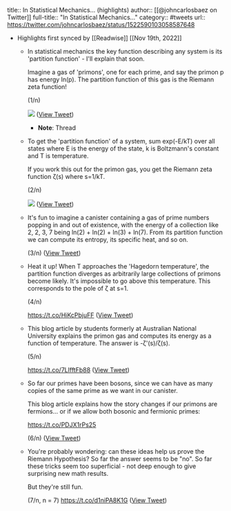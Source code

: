 title:: In Statistical Mechanics... (highlights)
author:: [[@johncarlosbaez on Twitter]]
full-title:: "In Statistical Mechanics..."
category:: #tweets
url:: https://twitter.com/johncarlosbaez/status/1522590103058587648

- Highlights first synced by [[Readwise]] [[Nov 19th, 2022]]
	- In statistical mechanics the key function describing any system is its 'partition function' - I'll explain that soon.
	  
	  Imagine a gas of 'primons', one for each prime, and say the primon p has energy ln(p).   The partition function of this gas is the Riemann zeta function!
	  
	  (1/n) 
	  
	  ![](https://pbs.twimg.com/media/FSFSUD2VsAEiSN5.jpg) ([View Tweet](https://twitter.com/johncarlosbaez/status/1522590103058587648))
		- **Note**: Thread
	- To get the 'partition function' of a system, sum exp(-E/kT) over all states where E is the energy of the state, k is Boltzmann's constant and T is temperature.
	  
	  If you work this out for the primon gas, you get the Riemann zeta function ζ(s) where s=1/kT.
	  
	  (2/n) 
	  
	  ![](https://pbs.twimg.com/media/FSFTteSVkAA0hid.jpg) ([View Tweet](https://twitter.com/johncarlosbaez/status/1522591392488325121))
	- It's fun to imagine a canister containing a gas of prime numbers popping in and out of existence, with the energy of a collection like 2, 2, 3, 7 being ln(2) + ln(2) + ln(3) + ln(7).  From its partition function we can compute its entropy, its specific heat, and so on.
	  
	  (3/n) ([View Tweet](https://twitter.com/johncarlosbaez/status/1522593005235961857))
	- Heat it up!   When T approaches the 'Hagedorn temperature', the partition function diverges as arbitrarily large collections of primons become likely.   It's impossible to go above this temperature.   This corresponds to the pole of ζ at s=1.
	  
	  (4/n)  
	  
	  https://t.co/HiKcPbjuFF ([View Tweet](https://twitter.com/johncarlosbaez/status/1522595045160800261))
	- This blog article by students formerly at Australian National University explains the primon gas and computes its energy as a function of temperature.  The answer is -ζ'(s)/ζ(s).
	  
	  (5/n)
	  
	  https://t.co/7LIfftFb88 ([View Tweet](https://twitter.com/johncarlosbaez/status/1522596197600440320))
	- So far our primes have been bosons, since we can have as many copies of the same prime as we want in our canister.
	  
	  This blog article explains how the story changes if our primons are fermions... or if we allow both bosonic and fermionic primes:
	  
	  https://t.co/PDJX1rPs25
	  
	  (6/n) ([View Tweet](https://twitter.com/johncarlosbaez/status/1522597663459319808))
	- You're probably wondering: can these ideas help us prove the Riemann Hypothesis?   So far the answer seems to be "no".   So far these tricks seem too superficial - not deep enough to give surprising new math results.
	  
	  But they're still fun.
	  
	  (7/n, n = 7)
	  https://t.co/d1niPA8K1G ([View Tweet](https://twitter.com/johncarlosbaez/status/1522598790795956224))